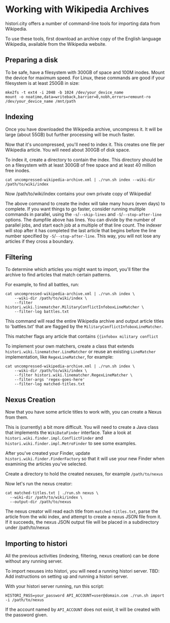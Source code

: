 # Working with Wikipedia Archives

histori.city offers a number of command-line tools for importing data from Wikipedia.

To use these tools, first download an archive copy of the English language Wikipedia, available from the Wikipedia website.

## Preparing a disk

To be safe, have a filesystem with 300GB of space and 100M inodes. Mount the device for maximum speed.
For Linux, these commands are good if your filesystem is at least 250GB in size:

    mke2fs -t ext4 -i 2048 -b 1024 /dev/your_device_name
    mount -o noatime,data=writeback,barrier=0,nobh,errors=remount-ro /dev/your_device_name /mnt/path
 
## Indexing

Once you have downloaded the Wikipedia archive, uncompress it. It will be large (about 55GB) but further processing will be much faster.

Now that it's uncompressed, you'll need to index it. This creates one file per Wikipedia article. You will need about 300GB of disk space.

To index it, create a directory to contain the index. This directory should be on a filesystem with at least 300GB of free space and 
at least 40 million free inodes.

    cat uncompressed-wikipedia-archive.xml | ./run.sh index --wiki-dir /path/to/wiki/index

Now /path/to/wiki/index contains your own private copy of Wikipedia!

The above command to create the index will take many hours (even days) to complete. If you want things to go faster, consider
running multiple commands in parallel, using the `-s`/`--skip-lines` and `-S`/`--stop-after-line` options. The dumpfile above
has lines. You can divide by the number of parallel jobs, and start each job at a multiple of that line count. The indexer will
stop after it has completed the last article that begins before the line number specified by `-S`/`--stop-after-line`. This way, you
will not lose any articles if they cross a boundary.

## Filtering

To determine which articles you might want to import, you'll filter the archive to find articles that match certain patterns.

For example, to find all battles, run:

    cat uncompressed-wikipedia-archive.xml | ./run.sh index \
        --wiki-dir /path/to/wiki/index \
        --filter histori.wiki.linematcher.MilitaryConflictInfoboxLineMatcher \
        --filter-log battles.txt

This command will read the entire Wikipedia archive and output article titles to 'battles.txt' that are flagged by the `MilitaryConflictInfoboxLineMatcher`.

This matcher flags any article that contains `{{infobox military conflict`

To implement your own matchers, create a class that extends `histori.wiki.linematcher.LineMatcher` or reuse an existing `LineMatcher` 
implementation, like `RegexLineMatcher`, for example:

    cat uncompressed-wikipedia-archive.xml | ./run.sh index \
        --wiki-dir /path/to/wiki/index \
        --filter histori.wiki.linematcher.RegexLineMatcher \
        --filter-args 'regex-goes-here'
        --filter-log matched-titles.txt

## Nexus Creation

Now that you have some article titles to work with, you can create a Nexus from them.

This is (currently) a bit more difficult. You will need to create a Java class that implements the `WikiDataFinder` interface.
Take a look at `histori.wiki.finder.impl.ConflictFinder` and `histori.wiki.finder.impl.MetroFinder` to see some examples.

After you've created your Finder, update `histori.wiki.finder.FinderFactory` so that it will use your new Finder when examining the articles
you've selected.

Create a directory to hold the created nexuses, for example `/path/to/nexus`

Now let's run the nexus creator:

    cat matched-titles.txt | ./run.sh nexus \
      --wiki-dir /path/to/wiki/index \
      --output-dir /path/to/nexus

The nexus creator will read each title from `matched-titles.txt`, parse the article from the wiki index, and attempt to create a nexus JSON file from it.
If it succeeds, the nexus JSON output file will be placed in a subdirectory under /path/to/nexus

## Importing to histori

All the previous activities (indexing, filtering, nexus creation) can be done without any running server.

To import nexuses into histori, you will need a running histori server.
TBD: Add instructions on setting up and running a histori server.
 
With your histori server running, run this script:

    HISTORI_PASS=your_password API_ACCOUNT=user@domain.com ./run.sh import -i /path/to/nexus

If the account named by `API_ACCOUNT` does not exist, it will be created with the password given.

